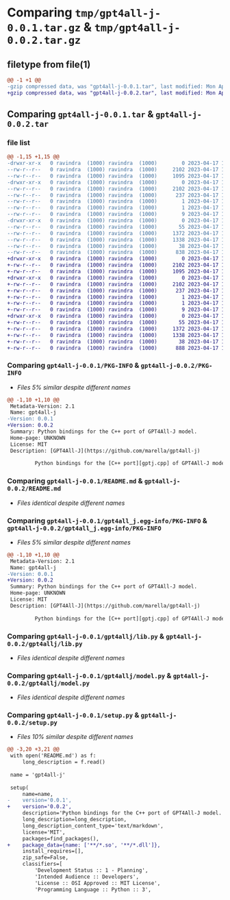# Comparing `tmp/gpt4all-j-0.0.1.tar.gz` & `tmp/gpt4all-j-0.0.2.tar.gz`

## filetype from file(1)

```diff
@@ -1 +1 @@
-gzip compressed data, was "gpt4all-j-0.0.1.tar", last modified: Mon Apr 17 19:33:48 2023, max compression
+gzip compressed data, was "gpt4all-j-0.0.2.tar", last modified: Mon Apr 17 19:47:29 2023, max compression
```

## Comparing `gpt4all-j-0.0.1.tar` & `gpt4all-j-0.0.2.tar`

### file list

```diff
@@ -1,15 +1,15 @@
-drwxr-xr-x   0 ravindra  (1000) ravindra  (1000)        0 2023-04-17 19:33:48.182443 gpt4all-j-0.0.1/
--rw-r--r--   0 ravindra  (1000) ravindra  (1000)     2102 2023-04-17 19:33:48.182443 gpt4all-j-0.0.1/PKG-INFO
--rw-r--r--   0 ravindra  (1000) ravindra  (1000)     1095 2023-04-17 19:11:04.000000 gpt4all-j-0.0.1/README.md
-drwxr-xr-x   0 ravindra  (1000) ravindra  (1000)        0 2023-04-17 19:33:48.182443 gpt4all-j-0.0.1/gpt4all_j.egg-info/
--rw-r--r--   0 ravindra  (1000) ravindra  (1000)     2102 2023-04-17 19:33:48.000000 gpt4all-j-0.0.1/gpt4all_j.egg-info/PKG-INFO
--rw-r--r--   0 ravindra  (1000) ravindra  (1000)      237 2023-04-17 19:33:48.000000 gpt4all-j-0.0.1/gpt4all_j.egg-info/SOURCES.txt
--rw-r--r--   0 ravindra  (1000) ravindra  (1000)        1 2023-04-17 19:33:48.000000 gpt4all-j-0.0.1/gpt4all_j.egg-info/dependency_links.txt
--rw-r--r--   0 ravindra  (1000) ravindra  (1000)        1 2023-04-17 19:33:48.000000 gpt4all-j-0.0.1/gpt4all_j.egg-info/not-zip-safe
--rw-r--r--   0 ravindra  (1000) ravindra  (1000)        9 2023-04-17 19:33:48.000000 gpt4all-j-0.0.1/gpt4all_j.egg-info/top_level.txt
-drwxr-xr-x   0 ravindra  (1000) ravindra  (1000)        0 2023-04-17 19:33:48.182443 gpt4all-j-0.0.1/gpt4allj/
--rw-r--r--   0 ravindra  (1000) ravindra  (1000)       55 2023-04-17 19:06:48.000000 gpt4all-j-0.0.1/gpt4allj/__init__.py
--rw-r--r--   0 ravindra  (1000) ravindra  (1000)     1372 2023-04-17 19:15:23.000000 gpt4all-j-0.0.1/gpt4allj/lib.py
--rw-r--r--   0 ravindra  (1000) ravindra  (1000)     1338 2023-04-17 19:12:58.000000 gpt4all-j-0.0.1/gpt4allj/model.py
--rw-r--r--   0 ravindra  (1000) ravindra  (1000)       38 2023-04-17 19:33:48.182443 gpt4all-j-0.0.1/setup.cfg
--rw-r--r--   0 ravindra  (1000) ravindra  (1000)      838 2023-04-17 17:45:20.000000 gpt4all-j-0.0.1/setup.py
+drwxr-xr-x   0 ravindra  (1000) ravindra  (1000)        0 2023-04-17 19:47:29.092445 gpt4all-j-0.0.2/
+-rw-r--r--   0 ravindra  (1000) ravindra  (1000)     2102 2023-04-17 19:47:29.092445 gpt4all-j-0.0.2/PKG-INFO
+-rw-r--r--   0 ravindra  (1000) ravindra  (1000)     1095 2023-04-17 19:11:04.000000 gpt4all-j-0.0.2/README.md
+drwxr-xr-x   0 ravindra  (1000) ravindra  (1000)        0 2023-04-17 19:47:29.092445 gpt4all-j-0.0.2/gpt4all_j.egg-info/
+-rw-r--r--   0 ravindra  (1000) ravindra  (1000)     2102 2023-04-17 19:47:28.000000 gpt4all-j-0.0.2/gpt4all_j.egg-info/PKG-INFO
+-rw-r--r--   0 ravindra  (1000) ravindra  (1000)      237 2023-04-17 19:47:29.000000 gpt4all-j-0.0.2/gpt4all_j.egg-info/SOURCES.txt
+-rw-r--r--   0 ravindra  (1000) ravindra  (1000)        1 2023-04-17 19:47:28.000000 gpt4all-j-0.0.2/gpt4all_j.egg-info/dependency_links.txt
+-rw-r--r--   0 ravindra  (1000) ravindra  (1000)        1 2023-04-17 19:47:28.000000 gpt4all-j-0.0.2/gpt4all_j.egg-info/not-zip-safe
+-rw-r--r--   0 ravindra  (1000) ravindra  (1000)        9 2023-04-17 19:47:28.000000 gpt4all-j-0.0.2/gpt4all_j.egg-info/top_level.txt
+drwxr-xr-x   0 ravindra  (1000) ravindra  (1000)        0 2023-04-17 19:47:29.092445 gpt4all-j-0.0.2/gpt4allj/
+-rw-r--r--   0 ravindra  (1000) ravindra  (1000)       55 2023-04-17 19:06:48.000000 gpt4all-j-0.0.2/gpt4allj/__init__.py
+-rw-r--r--   0 ravindra  (1000) ravindra  (1000)     1372 2023-04-17 19:15:23.000000 gpt4all-j-0.0.2/gpt4allj/lib.py
+-rw-r--r--   0 ravindra  (1000) ravindra  (1000)     1338 2023-04-17 19:12:58.000000 gpt4all-j-0.0.2/gpt4allj/model.py
+-rw-r--r--   0 ravindra  (1000) ravindra  (1000)       38 2023-04-17 19:47:29.092445 gpt4all-j-0.0.2/setup.cfg
+-rw-r--r--   0 ravindra  (1000) ravindra  (1000)      888 2023-04-17 19:47:19.000000 gpt4all-j-0.0.2/setup.py
```

### Comparing `gpt4all-j-0.0.1/PKG-INFO` & `gpt4all-j-0.0.2/PKG-INFO`

 * *Files 5% similar despite different names*

```diff
@@ -1,10 +1,10 @@
 Metadata-Version: 2.1
 Name: gpt4all-j
-Version: 0.0.1
+Version: 0.0.2
 Summary: Python bindings for the C++ port of GPT4All-J model.
 Home-page: UNKNOWN
 License: MIT
 Description: [GPT4All-J](https://github.com/marella/gpt4all-j)
         
         Python bindings for the [C++ port][gptj.cpp] of GPT4All-J model.
```

### Comparing `gpt4all-j-0.0.1/README.md` & `gpt4all-j-0.0.2/README.md`

 * *Files identical despite different names*

### Comparing `gpt4all-j-0.0.1/gpt4all_j.egg-info/PKG-INFO` & `gpt4all-j-0.0.2/gpt4all_j.egg-info/PKG-INFO`

 * *Files 5% similar despite different names*

```diff
@@ -1,10 +1,10 @@
 Metadata-Version: 2.1
 Name: gpt4all-j
-Version: 0.0.1
+Version: 0.0.2
 Summary: Python bindings for the C++ port of GPT4All-J model.
 Home-page: UNKNOWN
 License: MIT
 Description: [GPT4All-J](https://github.com/marella/gpt4all-j)
         
         Python bindings for the [C++ port][gptj.cpp] of GPT4All-J model.
```

### Comparing `gpt4all-j-0.0.1/gpt4allj/lib.py` & `gpt4all-j-0.0.2/gpt4allj/lib.py`

 * *Files identical despite different names*

### Comparing `gpt4all-j-0.0.1/gpt4allj/model.py` & `gpt4all-j-0.0.2/gpt4allj/model.py`

 * *Files identical despite different names*

### Comparing `gpt4all-j-0.0.1/setup.py` & `gpt4all-j-0.0.2/setup.py`

 * *Files 10% similar despite different names*

```diff
@@ -3,20 +3,21 @@
 with open('README.md') as f:
     long_description = f.read()
 
 name = 'gpt4all-j'
 
 setup(
     name=name,
-    version='0.0.1',
+    version='0.0.2',
     description='Python bindings for the C++ port of GPT4All-J model.',
     long_description=long_description,
     long_description_content_type='text/markdown',
     license='MIT',
     packages=find_packages(),
+    package_data={name: ['**/*.so', '**/*.dll']},
     install_requires=[],
     zip_safe=False,
     classifiers=[
         'Development Status :: 1 - Planning',
         'Intended Audience :: Developers',
         'License :: OSI Approved :: MIT License',
         'Programming Language :: Python :: 3',
```

